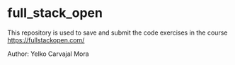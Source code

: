 # full_stack_open
This repository is used to save and submit the code exercises in the course https://fullstackopen.com/

Author: Yelko Carvajal Mora

